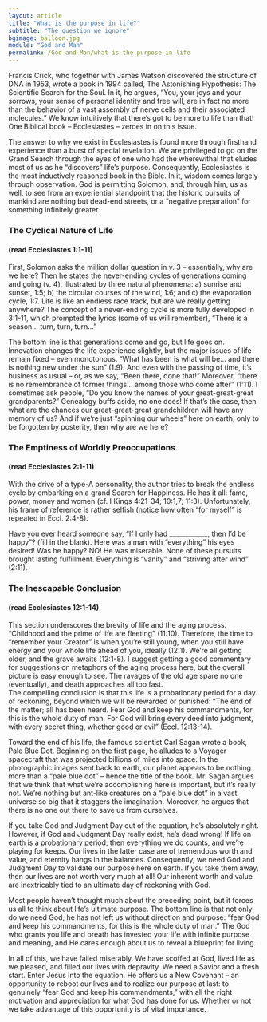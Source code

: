 ```yaml
---
layout: article
title: "What is the purpose in life?"
subtitle: "The question we ignore"
bgimage: balloon.jpg
module: "God and Man"
permalink: /God-and-Man/what-is-the-purpose-in-life
---
```


Francis Crick, who together with James Watson discovered the structure of DNA in 1953, wrote a book in 1994 called, The Astonishing Hypothesis: The Scientific Search for the Soul. In it, he argues, “You, your joys and your sorrows, your sense of personal identity and free will, are in fact no more than the behavior of a vast assembly of nerve cells and their associated molecules.” We know intuitively that there’s got to be more to life than that! One Biblical book – Ecclesiastes – zeroes in on this issue.
 
The answer to why we exist in Ecclesiastes is found more through firsthand experience than a burst of special revelation. We are privileged to go on the Grand Search through the eyes of one who had the wherewithal that eludes most of us as he “discovers” life’s purpose. Consequently, Ecclesiastes is the most inductively reasoned book in the Bible. In it, wisdom comes largely through observation. God is permitting Solomon, and, through him, us as well, to see from an experiential standpoint that the historic pursuits of mankind are nothing but dead-end streets, or a “negative preparation” for something infinitely greater.
 
### The Cyclical Nature of Life 
#### (read Ecclesiastes 1:1-11)
First, Solomon asks the million dollar question in v. 3 – essentially, why are we here?  Then he states the never-ending cycles of generations coming and going (v. 4), illustrated by three natural phenomena: a) sunrise and sunset, 1:5; b) the circular courses of the wind, 1:6; and c) the evaporation cycle, 1:7. Life is like an endless race track, but are we really getting anywhere? The concept of a never-ending cycle is more fully developed in 3:1-11, which prompted the lyrics (some of us will remember), “There is a season… turn, turn, turn…”
 
The bottom line is that generations come and go, but life goes on. Innovation changes the life experience slightly, but the major issues of life remain fixed – even monotonous. “What has been is what will be… and there is nothing new under the sun” (1:9). And even with the passing of time, it’s business as usual – or, as we say, “Been there, done that!” Moreover, “there is no remembrance of former things… among those who come after” (1:11). I sometimes ask people, “Do you know the names of your great-great-great grandparents?” Genealogy buffs aside, no one does!  If that’s the case, then what are the chances our great-great-great grandchildren will have any memory of us?  And if we’re just “spinning our wheels” here on earth, only to be forgotten by posterity, then why are we here?  
 
### The Emptiness of Worldly Preoccupations 
#### (read Ecclesiastes 2:1-11)
With the drive of a type-A personality, the author tries to break the endless cycle by embarking on a grand Search for Happiness. He has it all: fame, power, money and women (cf. I Kings 4:21-34; 10:1,7; 11:3). Unfortunately, his frame of reference is rather selfish (notice how often “for myself” is repeated in Eccl. 2:4-8).
 
Have you ever heard someone say, “If I only had ____________, then I’d be happy”? (fill in the blank). Here was a man with “everything” his eyes desired! Was he happy? NO! He was miserable. None of these pursuits brought lasting fulfillment. Everything is “vanity” and “striving after wind” (2:11).
 
### The Inescapable Conclusion 
#### (read Ecclesiastes 12:1-14)
This section underscores the brevity of life and the aging process.  “Childhood and the prime of life are fleeting” (11:10). Therefore, the time to “remember your Creator” is when you’re still young, when you still have energy and your whole life ahead of you, ideally (12:1). We’re all getting older, and the grave awaits (12:1-8). I suggest getting a good commentary for suggestions on metaphors of the aging process here, but the overall picture is easy enough to see. The ravages of the old age spare no one (eventually), and death approaches all too fast.  
The compelling conclusion is that this life is a probationary period for a day of reckoning, beyond which we will be rewarded or punished: “The end of the matter; all has been heard. Fear God and keep his commandments, for this is the whole duty of man. For God will bring every deed into judgment, with every secret thing, whether good or evil” (Eccl. 12:13-14).
 
Toward the end of his life, the famous scientist Carl Sagan wrote a book, Pale Blue Dot. Beginning on the first page, he alludes to a Voyager spacecraft that was projected billions of miles into space. In the photographic images sent back to earth, our planet appears to be nothing more than a “pale blue dot” – hence the title of the book. Mr. Sagan argues that we think that what we’re accomplishing here is important, but it’s really not. We’re nothing but ant-like creatures on a “pale blue dot” in a vast universe so big that it staggers the imagination. Moreover, he argues that there is no one out there to save us from ourselves.
 
If you take God and Judgment Day out of the equation, he’s absolutely right. However, if God and Judgment Day really exist, he’s dead wrong! If life on earth is a probationary period, then everything we do counts, and we’re playing for keeps. Our lives in the latter case are of tremendous worth and value, and eternity hangs in the balances. Consequently, we need God and Judgment Day to validate our purpose here on earth. If you take them away, then our lives are not worth very much at all! Our inherent worth and value are inextricably tied to an ultimate day of reckoning with God.
 
Most people haven’t thought much about the preceding point, but it forces us all to think about life’s ultimate purpose. The bottom line is that not only do we need God, he has not left us without direction and purpose: “fear God and keep his commandments, for this is the whole duty of man.”  The God who grants you life and breath has invested your life with infinite purpose and meaning, and He cares enough about us to reveal a blueprint for living.
 
In all of this, we have failed miserably. We have scoffed at God, lived life as we pleased, and filled our lives with depravity. We need a Savior and a fresh start. Enter Jesus into the equation. He offers us a New Covenant – an opportunity to reboot our lives and to realize our purpose at last: to genuinely “fear God and keep his commandments,” with all the right motivation and appreciation for what God has done for us. Whether or not we take advantage of this opportunity is of vital importance.